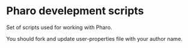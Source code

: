 # Pharo develepment scripts
Set of scripts used for working with Pharo.

You should fork and update user-properties file with your author name.
